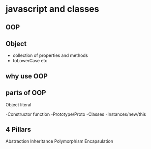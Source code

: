 # javascript and classes

## OOP

## Object
- collection of properties and methods
- toLowerCase etc

## why use OOP

## parts of OOP
Object literal

-Constructor function
-Prototype/Proto
-Classes
-Instances/new/this


## 4 Pillars
Abstraction
Inheritance
Polymorphism
Encapsulation